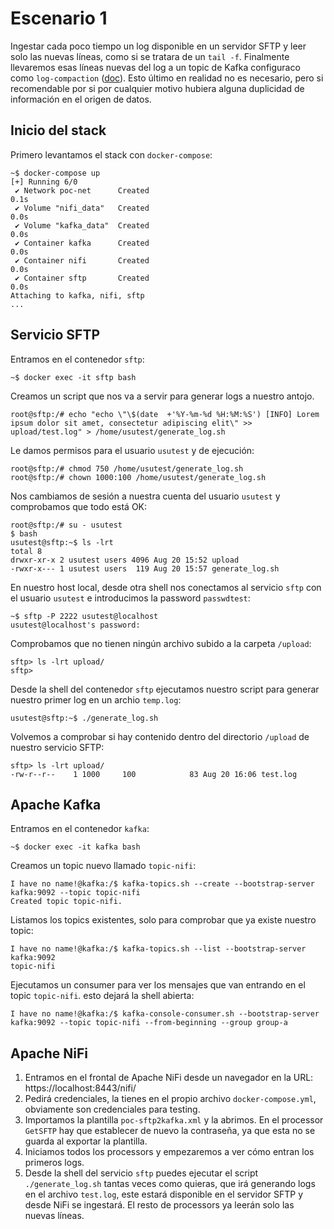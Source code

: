 # Escenario 1
Ingestar cada poco tiempo un log disponible en un servidor SFTP y leer solo las nuevas líneas, como si se tratara de un `tail -f`. Finalmente llevaremos esas líneas nuevas del log a un topic de Kafka configuraco como `log-compaction` ([doc](https://docs.confluent.io/kafka/design/log_compaction.html)). Esto último en realidad no es necesario, pero si recomendable por si por cualquier motivo hubiera alguna duplicidad de información en el origen de datos. 

## Inicio del stack

Primero levantamos el stack con `docker-compose`:
```commandline
~$ docker-compose up
[+] Running 6/0
 ✔ Network poc-net      Created                                                                                                                                                                               0.1s 
 ✔ Volume "nifi_data"   Created                                                                                                                                                                               0.0s 
 ✔ Volume "kafka_data"  Created                                                                                                                                                                               0.0s 
 ✔ Container kafka      Created                                                                                                                                                                               0.0s 
 ✔ Container nifi       Created                                                                                                                                                                               0.0s 
 ✔ Container sftp       Created                                                                                                                                                                               0.0s 
Attaching to kafka, nifi, sftp
...
```

## Servicio SFTP

Entramos en el contenedor `sftp`:
```commandline
~$ docker exec -it sftp bash
```

Creamos un script que nos va a servir para generar logs a nuestro antojo.
```commandline
root@sftp:/# echo "echo \"\$(date  +'%Y-%m-%d %H:%M:%S') [INFO] Lorem ipsum dolor sit amet, consectetur adipiscing elit\" >> upload/test.log" > /home/usutest/generate_log.sh
```

Le damos permisos para el usuario `usutest` y de ejecución:
```commandline
root@sftp:/# chmod 750 /home/usutest/generate_log.sh
root@sftp:/# chown 1000:100 /home/usutest/generate_log.sh
```

Nos cambiamos de sesión a nuestra cuenta del usuario `usutest` y comprobamos que todo está OK:
```commandline
root@sftp:/# su - usutest
$ bash
usutest@sftp:~$ ls -lrt
total 8
drwxr-xr-x 2 usutest users 4096 Aug 20 15:52 upload
-rwxr-x--- 1 usutest users  119 Aug 20 15:57 generate_log.sh
```

En nuestro host local, desde otra shell nos conectamos al servicio `sftp` con el usuario `usutest` e introducimos la password `passwdtest`:
```commandline
~$ sftp -P 2222 usutest@localhost
usutest@localhost's password:
```

Comprobamos que no tienen ningún archivo subido a la carpeta `/upload`:
```commandline
sftp> ls -lrt upload/
sftp>
```

Desde la shell del contenedor `sftp` ejecutamos nuestro script para generar nuestro primer log en un archio `temp.log`:
```commandline
usutest@sftp:~$ ./generate_log.sh
```

Volvemos a comprobar si hay contenido dentro del directorio `/upload` de nuestro servicio SFTP:
```commandline
sftp> ls -lrt upload/
-rw-r--r--    1 1000     100            83 Aug 20 16:06 test.log
```

## Apache Kafka

Entramos en el contenedor `kafka`:

```commandline
~$ docker exec -it kafka bash
```

Creamos un topic nuevo llamado `topic-nifi`:
```commandline
I have no name!@kafka:/$ kafka-topics.sh --create --bootstrap-server kafka:9092 --topic topic-nifi
Created topic topic-nifi.
```

Listamos los topics existentes, solo para comprobar que ya existe nuestro topic:
```commandline
I have no name!@kafka:/$ kafka-topics.sh --list --bootstrap-server kafka:9092
topic-nifi
```

Ejecutamos un consumer para ver los mensajes que van entrando en el topic `topic-nifi`. esto dejará la shell abierta:
```commandline
I have no name!@kafka:/$ kafka-console-consumer.sh --bootstrap-server kafka:9092 --topic topic-nifi --from-beginning --group group-a
```

## Apache NiFi

1. Entramos en el frontal de Apache NiFi desde un navegador en la URL: https://localhost:8443/nifi/
2. Pedirá credenciales, la tienes en el propio archivo `docker-compose.yml`, obviamente son credenciales para testing.
3. Importamos la plantilla `poc-sftp2kafka.xml` y la abrimos. En el processor `GetSFTP` hay que establecer de nuevo la contraseña, ya que esta no se guarda al exportar la plantilla.
4. Iniciamos todos los processors y empezaremos a ver cómo entran los primeros logs.
5. Desde la shell del servicio `sftp` puedes ejecutar el script `./generate_log.sh` tantas veces como quieras, que irá generando logs en el archivo `test.log`, este estará disponible en el servidor SFTP y desde NiFi se ingestará. El resto de processors ya leerán solo las nuevas líneas.
